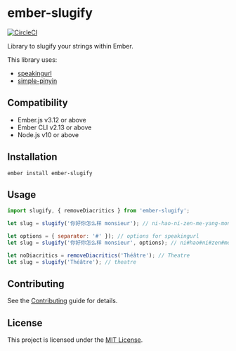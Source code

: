 # ember-slugify

[![CircleCI](https://circleci.com/gh/peopledoc/ember-slugify.svg?style=shield&circle-token=106b80d7153b94e6ee96541d1647d8e3984862cd)](https://circleci.com/gh/peopledoc/ember-slugify)

Library to slugify your strings within Ember.

This library uses:

- [speakingurl](https://pid.github.io/speakingurl/)
- [simple-pinyin](https://github.com/xuqingkuang/simple-pinyin)


## Compatibility

* Ember.js v3.12 or above
* Ember CLI v2.13 or above
* Node.js v10 or above

## Installation

```
ember install ember-slugify
```

## Usage

```js
import slugify, { removeDiacritics } from 'ember-slugify';

let slug = slugify('你好你怎么样 monsieur'); // ni-hao-ni-zen-me-yang-monsieur

let options = { separator: '#' }); // options for speakingurl
let slug = slugify('你好你怎么样 monsieur', options); // ni#hao#ni#zen#me#yang#monsieur

let noDiacritics = removeDiacritics('Théâtre'); // Theatre
let slug = slugify('Théâtre'); // theatre
```

## Contributing

See the [Contributing](CONTRIBUTING.md) guide for details.

## License

This project is licensed under the [MIT License](LICENSE.md).
